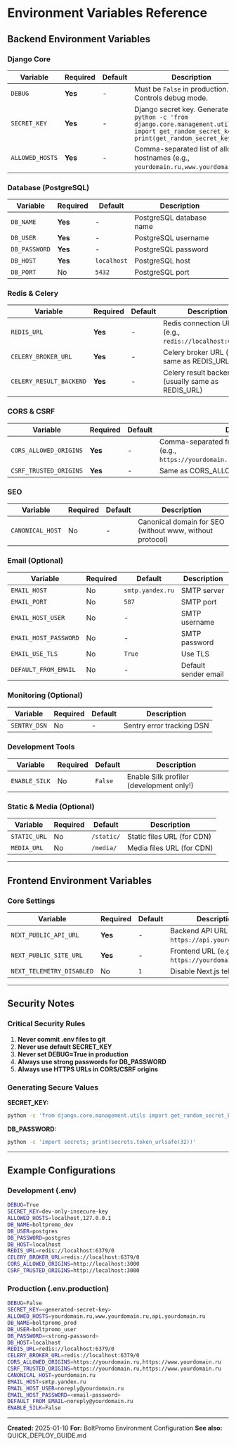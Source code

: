 # Environment Variables Reference

## Backend Environment Variables

### Django Core

| Variable | Required | Default | Description |
|----------|----------|---------|-------------|
| `DEBUG` | **Yes** | - | Must be `False` in production. Controls debug mode. |
| `SECRET_KEY` | **Yes** | - | Django secret key. Generate with `python -c 'from django.core.management.utils import get_random_secret_key; print(get_random_secret_key())'` |
| `ALLOWED_HOSTS` | **Yes** | - | Comma-separated list of allowed hostnames (e.g., `yourdomain.ru,www.yourdomain.ru`) |

### Database (PostgreSQL)

| Variable | Required | Default | Description |
|----------|----------|---------|-------------|
| `DB_NAME` | **Yes** | - | PostgreSQL database name |
| `DB_USER` | **Yes** | - | PostgreSQL username |
| `DB_PASSWORD` | **Yes** | - | PostgreSQL password |
| `DB_HOST` | **Yes** | `localhost` | PostgreSQL host |
| `DB_PORT` | No | `5432` | PostgreSQL port |

### Redis & Celery

| Variable | Required | Default | Description |
|----------|----------|---------|-------------|
| `REDIS_URL` | **Yes** | - | Redis connection URL (e.g., `redis://localhost:6379/0`) |
| `CELERY_BROKER_URL` | **Yes** | - | Celery broker URL (usually same as REDIS_URL) |
| `CELERY_RESULT_BACKEND` | **Yes** | - | Celery result backend (usually same as REDIS_URL) |

### CORS & CSRF

| Variable | Required | Default | Description |
|----------|----------|---------|-------------|
| `CORS_ALLOWED_ORIGINS` | **Yes** | - | Comma-separated frontend URLs with protocol (e.g., `https://yourdomain.ru,https://www.yourdomain.ru`) |
| `CSRF_TRUSTED_ORIGINS` | **Yes** | - | Same as CORS_ALLOWED_ORIGINS |

### SEO

| Variable | Required | Default | Description |
|----------|----------|---------|-------------|
| `CANONICAL_HOST` | No | - | Canonical domain for SEO (without www, without protocol) |

### Email (Optional)

| Variable | Required | Default | Description |
|----------|----------|---------|-------------|
| `EMAIL_HOST` | No | `smtp.yandex.ru` | SMTP server |
| `EMAIL_PORT` | No | `587` | SMTP port |
| `EMAIL_HOST_USER` | No | - | SMTP username |
| `EMAIL_HOST_PASSWORD` | No | - | SMTP password |
| `EMAIL_USE_TLS` | No | `True` | Use TLS |
| `DEFAULT_FROM_EMAIL` | No | - | Default sender email |

### Monitoring (Optional)

| Variable | Required | Default | Description |
|----------|----------|---------|-------------|
| `SENTRY_DSN` | No | - | Sentry error tracking DSN |

### Development Tools

| Variable | Required | Default | Description |
|----------|----------|---------|-------------|
| `ENABLE_SILK` | No | `False` | Enable Silk profiler (development only!) |

### Static & Media (Optional)

| Variable | Required | Default | Description |
|----------|----------|---------|-------------|
| `STATIC_URL` | No | `/static/` | Static files URL (for CDN) |
| `MEDIA_URL` | No | `/media/` | Media files URL (for CDN) |

---

## Frontend Environment Variables

### Core Settings

| Variable | Required | Default | Description |
|----------|----------|---------|-------------|
| `NEXT_PUBLIC_API_URL` | **Yes** | - | Backend API URL (e.g., `https://api.yourdomain.ru`) |
| `NEXT_PUBLIC_SITE_URL` | **Yes** | - | Frontend URL (e.g., `https://yourdomain.ru`) |
| `NEXT_TELEMETRY_DISABLED` | No | `1` | Disable Next.js telemetry |

---

## Security Notes

### Critical Security Rules

1. **Never commit .env files to git**
2. **Never use default SECRET_KEY**
3. **Never set DEBUG=True in production**
4. **Always use strong passwords for DB_PASSWORD**
5. **Always use HTTPS URLs in CORS/CSRF origins**

### Generating Secure Values

**SECRET_KEY:**
```bash
python -c 'from django.core.management.utils import get_random_secret_key; print(get_random_secret_key())'
```

**DB_PASSWORD:**
```bash
python -c 'import secrets; print(secrets.token_urlsafe(32))'
```

---

## Example Configurations

### Development (.env)
```bash
DEBUG=True
SECRET_KEY=dev-only-insecure-key
ALLOWED_HOSTS=localhost,127.0.0.1
DB_NAME=boltpromo_dev
DB_USER=postgres
DB_PASSWORD=postgres
DB_HOST=localhost
REDIS_URL=redis://localhost:6379/0
CELERY_BROKER_URL=redis://localhost:6379/0
CORS_ALLOWED_ORIGINS=http://localhost:3000
CSRF_TRUSTED_ORIGINS=http://localhost:3000
```

### Production (.env.production)
```bash
DEBUG=False
SECRET_KEY=<generated-secret-key>
ALLOWED_HOSTS=yourdomain.ru,www.yourdomain.ru,api.yourdomain.ru
DB_NAME=boltpromo_prod
DB_USER=boltpromo_user
DB_PASSWORD=<strong-password>
DB_HOST=localhost
REDIS_URL=redis://localhost:6379/0
CELERY_BROKER_URL=redis://localhost:6379/0
CORS_ALLOWED_ORIGINS=https://yourdomain.ru,https://www.yourdomain.ru
CSRF_TRUSTED_ORIGINS=https://yourdomain.ru,https://www.yourdomain.ru
CANONICAL_HOST=yourdomain.ru
EMAIL_HOST=smtp.yandex.ru
EMAIL_HOST_USER=noreply@yourdomain.ru
EMAIL_HOST_PASSWORD=<email-password>
DEFAULT_FROM_EMAIL=noreply@yourdomain.ru
ENABLE_SILK=False
```

---

**Created:** 2025-01-10
**For:** BoltPromo Environment Configuration
**See also:** QUICK_DEPLOY_GUIDE.md

